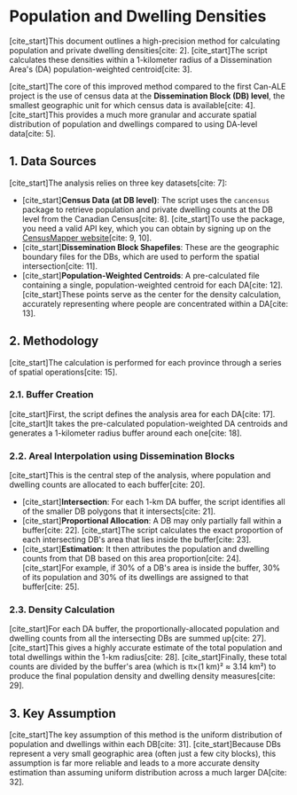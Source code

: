 # Population and Dwelling Densities

[cite_start]This document outlines a high-precision method for calculating population and private dwelling densities[cite: 2]. [cite_start]The script calculates these densities within a 1-kilometer radius of a Dissemination Area's (DA) population-weighted centroid[cite: 3].

[cite_start]The core of this improved method compared to the first Can-ALE project is the use of census data at the **Dissemination Block (DB) level**, the smallest geographic unit for which census data is available[cite: 4]. [cite_start]This provides a much more granular and accurate spatial distribution of population and dwellings compared to using DA-level data[cite: 5].

## 1. Data Sources

[cite_start]The analysis relies on three key datasets[cite: 7]:

* [cite_start]**Census Data (at DB level)**: The script uses the `cancensus` package to retrieve population and private dwelling counts at the DB level from the Canadian Census[cite: 8]. [cite_start]To use the package, you need a valid API key, which you can obtain by signing up on the [CensusMapper website](https://censusmapper.ca/users/sign_up)[cite: 9, 10].
* [cite_start]**Dissemination Block Shapefiles**: These are the geographic boundary files for the DBs, which are used to perform the spatial intersection[cite: 11].
* [cite_start]**Population-Weighted Centroids**: A pre-calculated file containing a single, population-weighted centroid for each DA[cite: 12]. [cite_start]These points serve as the center for the density calculation, accurately representing where people are concentrated within a DA[cite: 13].

## 2. Methodology

[cite_start]The calculation is performed for each province through a series of spatial operations[cite: 15].

### 2.1. Buffer Creation

[cite_start]First, the script defines the analysis area for each DA[cite: 17]. [cite_start]It takes the pre-calculated population-weighted DA centroids and generates a 1-kilometer radius buffer around each one[cite: 18].

### 2.2. Areal Interpolation using Dissemination Blocks

[cite_start]This is the central step of the analysis, where population and dwelling counts are allocated to each buffer[cite: 20].

* [cite_start]**Intersection**: For each 1-km DA buffer, the script identifies all of the smaller DB polygons that it intersects[cite: 21].
* [cite_start]**Proportional Allocation**: A DB may only partially fall within a buffer[cite: 22]. [cite_start]The script calculates the exact proportion of each intersecting DB's area that lies inside the buffer[cite: 23].
* [cite_start]**Estimation**: It then attributes the population and dwelling counts from that DB based on this area proportion[cite: 24]. [cite_start]For example, if 30% of a DB's area is inside the buffer, 30% of its population and 30% of its dwellings are assigned to that buffer[cite: 25].

### 2.3. Density Calculation

[cite_start]For each DA buffer, the proportionally-allocated population and dwelling counts from all the intersecting DBs are summed up[cite: 27]. [cite_start]This gives a highly accurate estimate of the total population and total dwellings within the 1-km radius[cite: 28]. [cite_start]Finally, these total counts are divided by the buffer's area (which is π×(1 km)² ≈ 3.14 km²) to produce the final population density and dwelling density measures[cite: 29].

## 3. Key Assumption

[cite_start]The key assumption of this method is the uniform distribution of population and dwellings within each DB[cite: 31]. [cite_start]Because DBs represent a very small geographic area (often just a few city blocks), this assumption is far more reliable and leads to a more accurate density estimation than assuming uniform distribution across a much larger DA[cite: 32].
